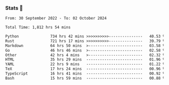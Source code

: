 ### Stats 👋
<!--START_SECTION:waka-->

```txt
From: 30 September 2022 - To: 02 October 2024

Total Time: 1,812 hrs 54 mins

Python              734 hrs 42 mins >>>>>>>>>>---------------   40.53 %
Rust                721 hrs 17 mins >>>>>>>>>>---------------   39.79 %
Markdown            64 hrs 50 mins  >------------------------   03.58 %
Go                  46 hrs 46 mins  >------------------------   02.58 %
Other               42 hrs 4 mins   >------------------------   02.32 %
HTML                35 hrs 29 mins  -------------------------   01.96 %
YAML                22 hrs 9 mins   -------------------------   01.22 %
TeX                 17 hrs 24 mins  -------------------------   00.96 %
TypeScript          16 hrs 41 mins  -------------------------   00.92 %
Bash                15 hrs 59 mins  -------------------------   00.88 %
```

<!--END_SECTION:waka-->

<!--
**buhaytza2005/buhaytza2005** is a ✨ _special_ ✨ repository because its `README.md` (this file) appears on your GitHub profile.

Here are some ideas to get you started:

- 🔭 I’m currently working on ...
- 🌱 I’m currently learning ...
- 👯 I’m looking to collaborate on ...
- 🤔 I’m looking for help with ...
- 💬 Ask me about ...
- 📫 How to reach me: ...
- 😄 Pronouns: ...
- ⚡ Fun fact: ...
-->


